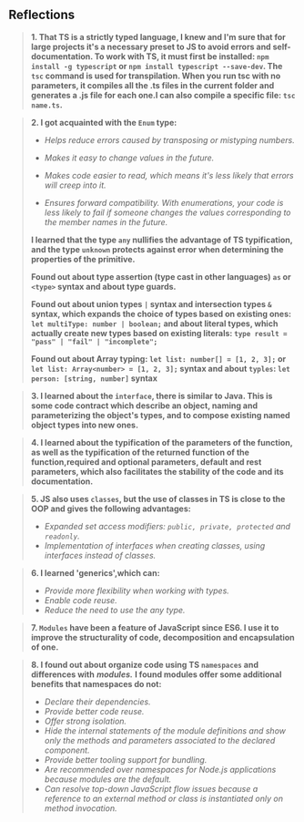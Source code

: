 ## Reflections

> **1. That TS is a strictly typed language, I knew and I'm sure that for large projects it's a necessary preset to JS to avoid errors and self-documentation. To work with TS, it must first be installed: `npm install -g typescript` or `npm install typescript --save-dev`. The `tsc` command is used for transpilation. When you run tsc with no parameters, it compiles all the .ts files in the current folder and generates a .js file for each one.I can also compile a specific file: `tsc name.ts`.**

> **2. I got acquainted with the `Enum` type:**
>
> - _Helps reduce errors caused by transposing or mistyping numbers._
> - _Makes it easy to change values in the future._
>
> - _Makes code easier to read, which means it's less likely that errors will creep into it._
> - _Ensures forward compatibility. With enumerations, your code is less likely to fail if someone changes the values corresponding to the member names in the future._
>
> **I learned that the type `any` nullifies the advantage of TS typification, and the type `unknown` protects against error when determining the properties of the primitive.**
>
> **Found out about type assertion (type cast in other languages) `as` or `<type>` syntax and about type guards.**
>
> **Found out about union types `|` syntax and intersection types `&` syntax, which expands the choice of types based on existing ones:
> `let multiType: number | boolean;`
> and about literal types, which actually create new types based on existing literals:
> `type result = "pass" | "fail" | "incomplete";`**
>
> **Found out about Array typing:
> `let list: number[] = [1, 2, 3];` or
> `let list: Array<number> = [1, 2, 3];` syntax
> and about `typles`: `let person: [string, number]` syntax**

> **3. I learned about the `interface`, there is similar to Java. This is some code contract which describe an object, naming and parameterizing the object's types, and to compose existing named object types into new ones.**

> **4. I learned about the typification of the parameters of the function, as well as the typification of the returned function of the function,required and optional parameters, default and rest parameters, which also facilitates the stability of the code and its documentation.**

> **5. JS also uses `classes`, but the use of classes in TS is close to the OOP and gives the following advantages:**
>
> - _Expanded set access modifiers: `public, private, protected` and `readonly`._
> - _Implementation of interfaces when creating classes, using interfaces instead of classes._

> **6. I learned 'generics',which can:**
>
> - _Provide more flexibility when working with types._
> - _Enable code reuse._
> - _Reduce the need to use the any type._

> **7. `Modules` have been a feature of JavaScript since ES6. I use it to improve the structurality of code, decomposition and encapsulation of one.**

> **8. I found out about organize code using TS `namespaces` and differences with** **_modules._** **I found modules offer some additional benefits that namespaces do not:**
>
> - _Declare their dependencies._
> - _Provide better code reuse._
> - _Offer strong isolation._
> - _Hide the internal statements of the module definitions and show only the methods and parameters associated to the declared component._
> - _Provide better tooling support for bundling._
> - _Are recommended over namespaces for Node.js applications because modules are the default._
> - _Can resolve top-down JavaScript flow issues because a reference to an external method or class is instantiated only on method invocation._
